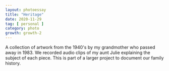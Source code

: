 ```yaml
---
layout: photoessay
title: "Heritage"
date: 2020-11-29
tag: [ personal ]
category: photo
growth: growth-2
---
```


A collection of artwork from the 1940's by my grandmother who passed away in 1983. We recorded audio clips of my aunt Julie explaining the subject of each piece. This is part of a larger project to document our family history.